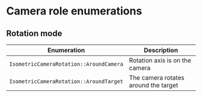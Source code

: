 # Camera role enumerations

## Rotation mode
| Enumeration                               | Description                          |
|-------------------------------------------|--------------------------------------|
| ``IsometricCameraRotation::AroundCamera`` | Rotation axis is on the camera       |
| ``IsometricCameraRotation::AroundTarget`` | The camera rotates around the target |